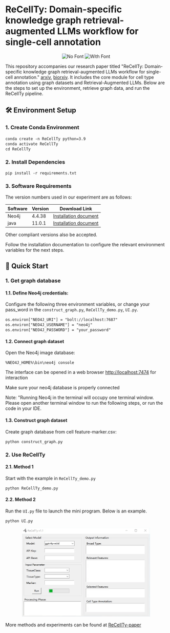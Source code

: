 # ReCellTy: Domain-specific knowledge graph retrieval-augmented LLMs workflow for single-cell annotation
<p align="center">
  <img src="data/graph_nofont.svg" alt="No Font" width="360" />
  <img src="data/graph_font.svg" alt="With Font" width="360" />
</p>


This repository accompanies our research paper titled "ReCellTy: Domain-specific knowledge graph retrieval-augmented LLMs workflow for single-cell annotation." [arxiv](), [biorxiv](https://www.biorxiv.org/content/10.1101/2025.04.23.650201v1).
It includes the core module for cell type annotation using graph datasets and Retrieval-Augmented LLMs. Below are the steps to set up the environment, retrieve graph data, and run the ReCellTy pipeline.


## 🛠️ Environment Setup

### 1. Create Conda Environment

```
conda create -n ReCellTy python=3.9 
conda activate ReCellTy
cd ReCellTy
```

### 2. Install Dependencies
```
pip install -r requirements.txt
```

### 3. Software Requirements

The version numbers used in our experiment are as follows:

| Software | Version | Download Link                                                                           |
|----------|---------|-----------------------------------------------------------------------------------------|
| Neo4j    | 4.4.38  | [Installation document](https://neo4j.com/docs/operations-manual/current/installation/) |
| java     | 11.0.1  | [Installation document](https://www.oracle.com/java/technologies/downloads/?er=221886)                                                         |

Other compliant versions also be accepted.

Follow the installation documentation to configure the relevant environment variables for the next steps.


## 🚀 Quick Start

### 1. Get graph database

#### 1.1. Define Neo4j credentials:
Configure the following three environment variables, or change your pass_word in the `construct_graph.py`,
 `ReCellTy_demo.py`, `UI.py`.
```
os.environ["NEO4J_URI"] = "bolt://localhost:7687"
os.environ["NEO4J_USERNAME"] = "neo4j"
os.environ["NEO4J_PASSWORD"] = "your_password"
```
#### 1.2. Connect graph dataset
Open the Neo4j image database:
```
%NEO4J_HOME%\bin\neo4j console
```

The interface can be opened in a web browser [http://localhost:7474](http://localhost:7474/) for interaction

Make sure your neo4j database is properly connected

Note: "Running Neo4j in the terminal will occupy one terminal window. Please open another terminal window to run the following steps, or run the code in your IDE.

#### 1.3. Construct graph dataset

Create graph database from cell feature-marker.csv:
```
python construct_graph.py
```


### 2. Use ReCellTy

#### 2.1. Method 1
Start with the example in `ReCellTy_demo.py`
```
python ReCellTy_demo.py
```
#### 2.2. Method 2
Run the `UI.py` file to launch the mini program. Below is an example.
```
python UI.py
```

<p align="center">
<img src="data/example.gif" alt="My GIF" width="400"/>
</div>


More methods and experiments can be found at [ReCellTy-paper](https://github.com/SSG2019/ReCellTy-paper)



























